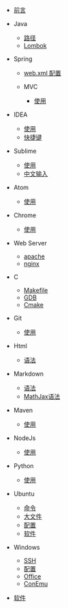 * [前言](README.md)

* Java
  - [路径](java/路径.md)
  - [Lombok](java/Lombok.md)
  
* Spring
  - [web.xml 配置](spring/web-xml-配置.md)
  - MVC

    + [使用](spring/mvc/README.md)
    
* IDEA
  - [使用](idea/README.md)
  - [快捷键](idea/快捷键.md)
  
* Sublime
  - [使用](sublime/README.md)
  - [中文输入](sublime/中文输入.md)
  
* Atom
  - [使用](atom/README.md)
  
* Chrome
  - [使用](chrome/README.md)
  
* Web Server
  - [apache](server/apache.md)
  - [nginx](server/nginx.md)
  
* C
  - [Makefile](c/Makefile.md)
  - [GDB](c/GDB.md)
  - [Cmake](c/Cmake.md)
  
* Git
  - [使用](git/README.md)
  
* Html
  - [语法](html/README.md)

* Markdown
  - [语法](markdown/语法.md)
  - [MathJax语法](markdown/mathjax.md)
  
* Maven
  - [使用](maven/README.md)
  
* NodeJs
  - [使用](nodejs/README.md)
  
* Python
  - [使用](python/README.md)
  
* Ubuntu
  - [命令](ubuntu/命令.md)
  - [大文件](ubuntu/大文件.md)
  - [配置](ubuntu/配置.md)
  - [软件](ubuntu/软件.md)
  
* Windows
  - [SSH](windows/ssh.md)
  - [配置](windows/配置.md)
  - [Office](windows/office.md)
  - [ConEmu](windows/ConEmu.md)
  
* [软件](软件/README.md)
